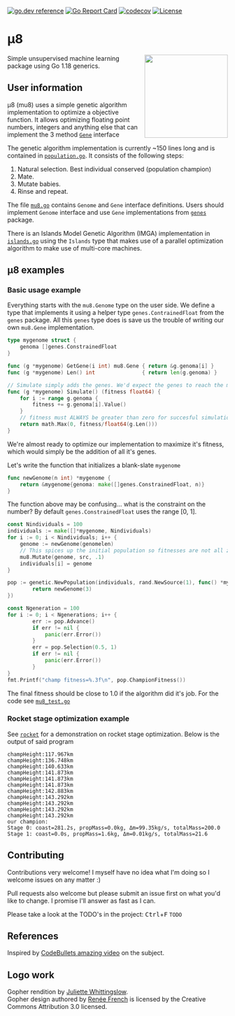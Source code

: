 [![go.dev reference](https://pkg.go.dev/badge/github.com/soypat/mu8)](https://pkg.go.dev/github.com/soypat/mu8)
[![Go Report Card](https://goreportcard.com/badge/github.com/soypat/mu8)](https://goreportcard.com/report/github.com/soypat/mu8)
[![codecov](https://codecov.io/gh/soypat/mu8/branch/main/graph/badge.svg)](https://codecov.io/gh/soypat/mu8/branch/main)
[![License](https://img.shields.io/badge/License-BSD_2--Clause-orange.svg)](https://opensource.org/licenses/BSD-2-Clause)

# μ8

<img align="right" width="190px" src="https://user-images.githubusercontent.com/26156425/147430929-bd9adebd-9c00-4ee2-a5bd-bc8642ee9a82.png">

Simple unsupervised machine learning package using Go 1.18 generics.

## User information
μ8 (mu8) uses a simple genetic algorithm implementation to optimize a objective function. It allows optimizing floating point numbers, integers and anything else that can implement the 3 method [`Gene`](./mu8.go) interface

The genetic algorithm implementation is currently ~150 lines long and is contained in [`population.go`](./genetic/population.go). It consists of the following steps:

1. Natural selection. Best individual conserved (population champion)
2. Mate.
3. Mutate babies.
4. Rinse and repeat.

The file [`mu8.go`](./mu8.go) contains `Genome` and `Gene` interface definitions. Users should implement `Genome` interface and use `Gene` implementations from [`genes`](./genes) package.

There is an Islands Model Genetic Algorithm (IMGA) implementation in [`islands.go`](./genetic/islands.go) using the `Islands` type that makes use of a parallel optimization algorithm to make use of multi-core machines.

## μ8 examples

### Basic usage example
Everything starts with the `mu8.Genome` type on the user side. We define a type that implements it
using a helper type `genes.ContrainedFloat` from the `genes` package. All this `genes` type does
is save us the trouble of writing our own `mu8.Gene` implementation.

```go
type mygenome struct {
	genoma []genes.ConstrainedFloat
}

func (g *mygenome) GetGene(i int) mu8.Gene { return &g.genoma[i] }
func (g *mygenome) Len() int               { return len(g.genoma) }

// Simulate simply adds the genes. We'd expect the genes to reach the max values of the constraint.
func (g *mygenome) Simulate() (fitness float64) {
	for i := range g.genoma {
		fitness += g.genoma[i].Value()
	}
    // fitness must ALWAYS be greater than zero for succesful simulation.
	return math.Max(0, fitness/float64(g.Len()))
}
```
We're almost ready to optimize our implementation to maximize it's fitness, which would simply be the addition of all it's genes.

Let's write the function that initializes a blank-slate `mygenome`

```go
func newGenome(n int) *mygenome {
	return &mygenome{genoma: make([]genes.ConstrainedFloat, n)}
}
```
The function above may be confusing... what is the constraint on the number? By default
`genes.ConstrainedFloat` uses the range [0, 1]. 

```go
const Nindividuals = 100
individuals := make([]*mygenome, Nindividuals)
for i := 0; i < Nindividuals; i++ {
	genome := newGenome(genomelen)
	// This spices up the initial population so fitnesses are not all zero.
	mu8.Mutate(genome, src, .1)
	individuals[i] = genome
}

pop := genetic.NewPopulation(individuals, rand.NewSource(1), func() *mygenome {
		return newGenome(3)
})

const Ngeneration = 100
for i := 0; i < Ngenerations; i++ {
		err := pop.Advance()
		if err != nil {
			panic(err.Error())
		}
		err = pop.Selection(0.5, 1)
		if err != nil {
			panic(err.Error())
		}
}
fmt.Printf("champ fitness=%.3f\n", pop.ChampionFitness())
```
The final fitness should be close to 1.0 if the algorithm did it's job. For the code see 
[`mu8_test.go`](./mu8_test.go)
### Rocket stage optimization example

See [`rocket`](./examples/rocket/main.go) for a demonstration on rocket stage optimization. 
Below is the output of said program
```
champHeight:117.967km
champHeight:136.748km
champHeight:140.633km
champHeight:141.873km
champHeight:141.873km
champHeight:141.873km
champHeight:142.883km
champHeight:143.292km
champHeight:143.292km
champHeight:143.292km
champHeight:143.292km
our champion: 
Stage 0: coast=281.2s, propMass=0.0kg, Δm=99.35kg/s, totalMass=200.0
Stage 1: coast=0.0s, propMass=1.6kg, Δm=0.01kg/s, totalMass=21.6
```

## Contributing
Contributions very welcome! I myself have no idea what I'm doing so I welcome
issues on any matter :)

Pull requests also welcome but please submit an issue first on what you'd like to change.
I promise I'll answer as fast as I can.

Please take a look at the TODO's in the project: <kbd>Ctrl</kbd>+<kbd>F</kbd> `TODO`

## References
Inspired by [CodeBullets amazing video](https://www.youtube.com/watch?v=BOZfhUcNiqk) on the subject.

## Logo work
Gopher rendition by [Juliette Whittingslow](https://www.instagram.com/artewitty/).  
Gopher design authored by [Renée French](https://www.instagram.com/reneefrench)
is licensed by the Creative Commons Attribution 3.0 licensed.
